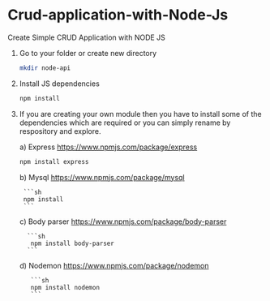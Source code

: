 # Crud-application-with-Node-Js
Create Simple CRUD Application with NODE JS

1. Go to your folder or create new directory
    ```sh
    mkdir node-api
    ```
    
2. Install JS dependencies

    ```sh
    npm install
    ```

3. If you are creating your own module then you have to install some of the dependencies which are required or
you can simply rename by respository and explore.

    a) Express 
        https://www.npmjs.com/package/express
     
      ```sh
      npm install express
      ```
      
    b) Mysql
        https://www.npmjs.com/package/mysql
       
        ```sh
        npm install
        ```
    
     c) Body parser
          https://www.npmjs.com/package/body-parser
          
         ```sh
          npm install body-parser
         ```
      d) Nodemon
          https://www.npmjs.com/package/nodemon
          
          ```sh
          npm install nodemon
          ```
